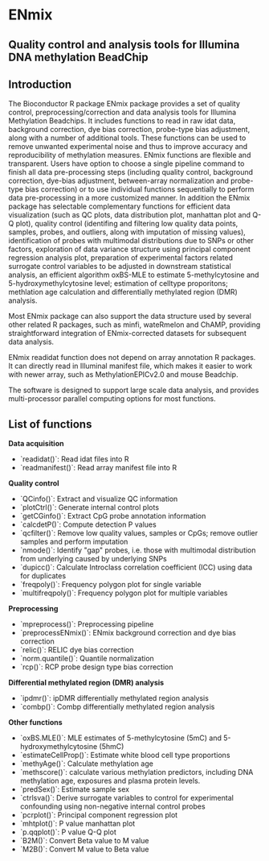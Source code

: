 # ENmix
## Quality control and analysis tools for Illumina DNA methylation BeadChip

## Introduction

The Bioconductor R package ENmix package provides a set of quality control,
preprocessing/correction and data analysis tools for Illumina Methylation Beadchips.
It includes functions to read in raw idat data,
background correction, dye bias correction, probe-type bias adjustment,
 along with a number of additional tools.
These functions can be used to remove unwanted experimental noise and thus to
improve accuracy and reproducibility of methylation measures.
ENmix functions
are flexible and transparent. Users have option to choose a single pipeline
command to finish all data pre-processing steps (including quality control,
background correction,
dye-bias adjustment, between-array normalization and probe-type bias correction) or
to use individual functions sequentially to perform data pre-processing in a more
customized manner. In addition the ENmix package has selectable
complementary functions for efficient data visualization (such as QC plots, data
distribution plot, manhattan plot and Q-Q plot), quality control (identifing and filtering
low quality data points, samples, probes, and outliers, along with
imputation of missing values), identification of probes with multimodal
distributions due to SNPs or other factors, exploration of data variance
 structure using principal component regression analysis plot, preparation
of experimental factors related surrogate control variables
to be adjusted in downstream
statistical analysis, an efficient algorithm oxBS-MLE to estimate
5-methylcytosine and 5-hydroxymethylcytosine level; estimation of celltype
proporitons; methlation age calculation and differentially methylated
region (DMR) analysis.

Most ENmix package can also support the data structure used by
several other related R packages, such as minfi,
wateRmelon and ChAMP,
providing straightforward integration of
ENmix-corrected datasets for subsequent data analysis.

ENmix readidat function does not depend on array annotation R packages.
It can directly read in Illuminal manifest file, which makes it easier to work with
newer array, such as MethylationEPICv2.0 and  mouse Beadchip.

The software is designed to support large scale data analysis, and provides
 multi-processor parallel computing options for most functions.


## List of functions

<b>Data acquisition</b>

<ul>
<li>`readidat()`:  Read idat files into R</li>
<li>`readmanifest()`:  Read array manifest file into R</li>
</ul>

<b>Quality control</b>

<ul>
<li>`QCinfo()`:      Extract and visualize QC information</li>
<li>`plotCtrl()`:    Generate internal control plots</li>
<li>`getCGinfo()`:   Extract CpG probe annotation information</li>
<li>`calcdetP()`:    Compute detection P values</li>
<li>`qcfilter()`:  Remove low quality values, samples or CpGs; remove outlier samples and perform imputation</li>
<li>`nmode()`:   Identify "gap" probes, i.e. those with multimodal distribution from underlying caused by underlying SNPs</li>
<li>`dupicc()`:     Calculate Introclass correlation coefficient (ICC) using data for duplicates</li>
<li>`freqpoly()`:  Frequency polygon plot for single variable</li>
<li>`multifreqpoly()`:  Frequency polygon plot for multiple variables</li>
</ul>

<b>Preprocessing</b>

<ul>
<li>`mpreprocess()`:      Preprocessing pipeline</li>
<li>`preprocessENmix()`:  ENmix background correction and dye bias correction</li>
<li>`relic()`:            RELIC dye bias correction</li>
<li>`norm.quantile()`:    Quantile normalization</li>
<li>`rcp()`:              RCP probe design type bias correction</li>
</ul>

<b>Differential methylated region (DMR) analysis</b>

<ul>
<li>`ipdmr()`:    ipDMR differentially methylated region analysis</li>
<li>`combp()`:    Combp differentially methylated region analysis</li>
</ul>

<b>Other functions</b>

<ul>
<li>`oxBS.MLE()`:  MLE estimates of 5-methylcytosine (5mC) and 5-hydroxymethylcytosine (5hmC)</li>
<li>`estimateCellProp()`:    Estimate white blood cell type proportions</li>
<li>`methyAge()`:     Calculate methylation age</li>
<li>`methscore()`:    calculate various methylation predictors, including DNA methylation age, exposures and plasma protein levels.</li>
<li>`predSex()`:      Estimate sample sex</li>
<li>`ctrlsva()`:      Derive surrogate variables to control for experimental confounding using non-negative internal control probes</li>
<li>`pcrplot()`:      Principal component regression plot </li>
<li>`mhtplot()`:      P value manhattan plot </li>
<li>`p.qqplot()`:    P value Q-Q plot  </li>
<li>`B2M()`:          Convert Beta value to M value </li>
<li>`M2B()`:          Convert M value to Beta value  </li>
</ul>
